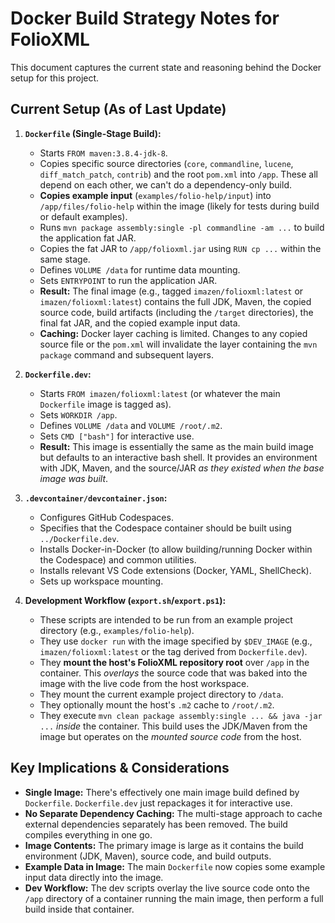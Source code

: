 # Docker Build Strategy Notes for FolioXML

This document captures the current state and reasoning behind the Docker setup for this project.

## Current Setup (As of Last Update)

1.  **`Dockerfile` (Single-Stage Build):**
    *   Starts `FROM maven:3.8.4-jdk-8`.
    *   Copies specific source directories (`core`, `commandline`, `lucene`, `diff_match_patch`, `contrib`) and the root `pom.xml` into `/app`. These all depend on each other, we can't do a dependency-only build.
    *   **Copies example input** (`examples/folio-help/input`) into `/app/files/folio-help` within the image (likely for tests during build or default examples).
    *   Runs `mvn package assembly:single -pl commandline -am ...` to build the application fat JAR.
    *   Copies the fat JAR to `/app/folioxml.jar` using `RUN cp ...` within the same stage.
    *   Defines `VOLUME /data` for runtime data mounting.
    *   Sets `ENTRYPOINT` to run the application JAR.
    *   **Result:** The final image (e.g., tagged `imazen/folioxml:latest` or `imazen/folioxml:latest`) contains the full JDK, Maven, the copied source code, build artifacts (including the `/target` directories), the final fat JAR, and the copied example input data.
    *   **Caching:** Docker layer caching is limited. Changes to any copied source file or the `pom.xml` will invalidate the layer containing the `mvn package` command and subsequent layers.

2.  **`Dockerfile.dev`:**
    *   Starts `FROM imazen/folioxml:latest` (or whatever the main `Dockerfile` image is tagged as).
    *   Sets `WORKDIR /app`.
    *   Defines `VOLUME /data` and `VOLUME /root/.m2`.
    *   Sets `CMD ["bash"]` for interactive use.
    *   **Result:** This image is essentially the same as the main build image but defaults to an interactive bash shell. It provides an environment with JDK, Maven, and the source/JAR *as they existed when the base image was built*.

3.  **`.devcontainer/devcontainer.json`:**
    *   Configures GitHub Codespaces.
    *   Specifies that the Codespace container should be built using `../Dockerfile.dev`.
    *   Installs Docker-in-Docker (to allow building/running Docker within the Codespace) and common utilities.
    *   Installs relevant VS Code extensions (Docker, YAML, ShellCheck).
    *   Sets up workspace mounting.

4.  **Development Workflow (`export.sh`/`export.ps1`):**
    *   These scripts are intended to be run from an example project directory (e.g., `examples/folio-help`).
    *   They use `docker run` with the image specified by `$DEV_IMAGE` (e.g., `imazen/folioxml:latest` or the tag derived from `Dockerfile.dev`).
    *   They **mount the host's FolioXML repository root** over `/app` in the container. This *overlays* the source code that was baked into the image with the live code from the host workspace.
    *   They mount the current example project directory to `/data`.
    *   They optionally mount the host's `.m2` cache to `/root/.m2`.
    *   They execute `mvn clean package assembly:single ... && java -jar ...` *inside* the container. This build uses the JDK/Maven from the image but operates on the *mounted source code* from the host.

## Key Implications & Considerations

*   **Single Image:** There's effectively one main image build defined by `Dockerfile`. `Dockerfile.dev` just repackages it for interactive use.
*   **No Separate Dependency Caching:** The multi-stage approach to cache external dependencies separately has been removed. The build compiles everything in one go.
*   **Image Contents:** The primary image is large as it contains the build environment (JDK, Maven), source code, and build outputs.
*   **Example Data in Image:** The main `Dockerfile` now copies some example input data directly into the image.
*   **Dev Workflow:** The dev scripts overlay the live source code onto the `/app` directory of a container running the main image, then perform a full build inside that container. 